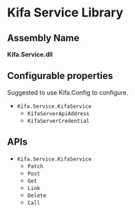 Kifa Service Library
===

Assembly Name
---
**Kifa.Service.dll**

Configurable properties
---
Suggested to use Kifa.Config to configure.
- `Kifa.Service.KifaService`
  - `KifaServerApiAddress`
  - `KifaServerCredential`

APIs
---
- `Kifa.Service.KifaService`
  - `Patch`
  - `Post`
  - `Get`
  - `Link`
  - `Delete`
  - `Call`
